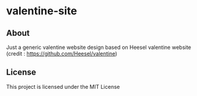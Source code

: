 # valentine-site

## About
Just a generic valentine website design based on Heesel valentine website
(credit : https://github.com/Heesel/valentine)

## License

This project is licensed under the MIT License
